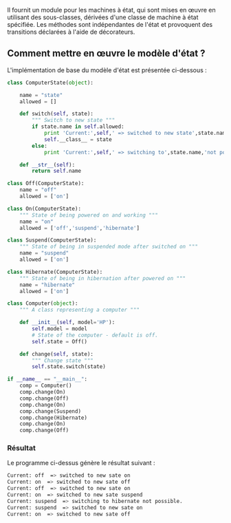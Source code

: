 Il fournit un module pour les machines à état, qui sont mises en œuvre en utilisant des sous-classes, dérivées d'une classe de machine à état spécifiée. Les méthodes sont indépendantes de l'état et provoquent des transitions déclarées à l'aide de décorateurs.

## Comment mettre en œuvre le modèle d'état ?

L'implémentation de base du modèle d'état est présentée ci-dessous :

```python
class ComputerState(object):

    name = "state"
    allowed = []

    def switch(self, state):
        """ Switch to new state """
        if state.name in self.allowed:
            print 'Current:',self,' => switched to new state',state.name
            self.__class__ = state
        else:
            print 'Current:',self,' => switching to',state.name,'not possible.'

    def __str__(self):
        return self.name

class Off(ComputerState):
    name = "off"
    allowed = ['on']

class On(ComputerState):
    """ State of being powered on and working """
    name = "on"
    allowed = ['off','suspend','hibernate']

class Suspend(ComputerState):
    """ State of being in suspended mode after switched on """
    name = "suspend"
    allowed = ['on']

class Hibernate(ComputerState):
    """ State of being in hibernation after powered on """
    name = "hibernate"
    allowed = ['on']

class Computer(object):
    """ A class representing a computer """

    def __init__(self, model='HP'):
        self.model = model
        # State of the computer - default is off.
        self.state = Off()

    def change(self, state):
        """ Change state """
        self.state.switch(state)

if __name__ == "__main__":
    comp = Computer()
    comp.change(On)
    comp.change(Off)
    comp.change(On)
    comp.change(Suspend)
    comp.change(Hibernate)
    comp.change(On)
    comp.change(Off)
```

### Résultat

Le programme ci-dessus génère le résultat suivant :


```bash
Current: off  => switched to new sate on
Current: on  => switched to new sate off
Current: off  => switched to new sate on
Current: on  => switched to new sate suspend
Current: suspend  => switching to hibernate not possible.
Current: suspend  => switched to new sate on
Current: on  => switched to new sate off
```